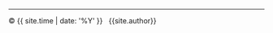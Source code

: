 -----

<div class="credits">

<span>© {{ site.time | date: '%Y' }}   {{site.author}}</span>  

</div>
